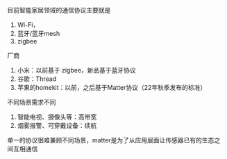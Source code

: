 目前智能家居领域的通信协议主要就是

1. Wi-Fi，
2. 蓝牙/蓝牙mesh
3. zigbee


厂商

1. 小米：以前基于 zigbee，新品基于蓝牙协议
2. 谷歌：Thread
3. 苹果的homekit：以前，之后基于Matter协议（22年秋季发布的标准）


不同场景需求不同

1. 智能电视、摄像头等：高带宽
2. 烟雾报警、可穿戴设备：续航

单一的协议很难兼顾不同场景，matter是为了从应用层面让传感器已有的生态之间互相通信